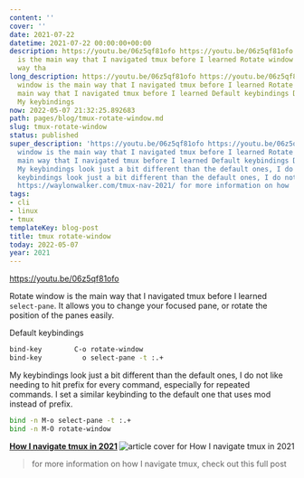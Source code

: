 ```yaml
---
content: ''
cover: ''
date: 2021-07-22
datetime: 2021-07-22 00:00:00+00:00
description: https://youtu.be/06z5qf81ofo https://youtu.be/06z5qf81ofo Rotate window
  is the main way that I navigated tmux before I learned Rotate window is the main
  way tha
long_description: https://youtu.be/06z5qf81ofo https://youtu.be/06z5qf81ofo Rotate
  window is the main way that I navigated tmux before I learned Rotate window is the
  main way that I navigated tmux before I learned Default keybindings Default keybindings
  My keybindings
now: 2022-05-07 21:32:25.892683
path: pages/blog/tmux-rotate-window.md
slug: tmux-rotate-window
status: published
super_description: 'https://youtu.be/06z5qf81ofo https://youtu.be/06z5qf81ofo Rotate
  window is the main way that I navigated tmux before I learned Rotate window is the
  main way that I navigated tmux before I learned Default keybindings Default keybindings
  My keybindings look just a bit different than the default ones, I do not like My
  keybindings look just a bit different than the default ones, I do not like https://waylonwalker.com/tmux-nav-2021/
  https://waylonwalker.com/tmux-nav-2021/ for more information on how '
tags:
- cli
- linux
- tmux
templateKey: blog-post
title: tmux rotate-window
today: 2022-05-07
year: 2021
---
```


https://youtu.be/06z5qf81ofo

Rotate window is the main way that I navigated tmux before I learned
`select-pane`.  It allows you to change your focused pane, or rotate the
position of the panes easily.


Default keybindings

``` bash
bind-key        C-o rotate-window
bind-key          o select-pane -t :.+
```

My keybindings look just a bit different than the default ones, I do not like
needing to hit prefix for every command, especially for repeated commands.  I
set a similar keybinding to the default one that uses mod instead of prefix.

``` bash
bind -n M-o select-pane -t :.+
bind -n M-O rotate-window
```


  <div class="onelinelink-wrapper">
      <a class="onelinelink" href="https://waylonwalker.com/tmux-nav-2021/">
          <img style="float: right;" align='right' src="https://images.waylonwalker.com/tmux-nav-2021-og_250x140.png" alt="article cover for 
 How I navigate tmux in 2021
"/>
          <p><strong>
 How I navigate tmux in 2021
</strong></p>
      </a>
  </div>


> for more information on how I navigate tmux, check out this full post
